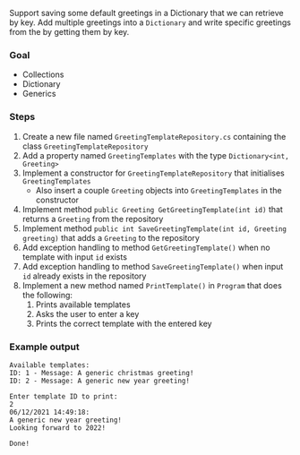 Support saving some default greetings in a Dictionary that we can retrieve by key. Add multiple greetings into a `Dictionary` and write specific greetings from the by getting them by key.

### Goal
- Collections
- Dictionary
- Generics

### Steps
1. Create a new file named `GreetingTemplateRepository.cs` containing the class `GreetingTemplateRepository`
2. Add a property named `GreetingTemplates` with the type `Dictionary<int, Greeting>`
3. Implement a constructor for `GreetingTemplateRepository` that initialises `GreetingTemplates`
    - Also insert a couple `Greeting` objects into `GreetingTemplates` in the constructor
4. Implement method `public Greeting GetGreetingTemplate(int id)` that returns a `Greeting` from the repository
5. Implement method `public int SaveGreetingTemplate(int id, Greeting greeting)` that adds a `Greeting` to the repository
6. Add exception handling to method `GetGreetingTemplate()` when no template with input `id` exists
7. Add exception handling to method `SaveGreetingTemplate()` when input `id` already exists in the repository
8. Implement a new method named `PrintTemplate()` in `Program` that does the following:
    1. Prints available templates
    2. Asks the user to enter a key
    3. Prints the correct template with the entered key

### Example output
```console
Available templates:
ID: 1 - Message: A generic christmas greeting!
ID: 2 - Message: A generic new year greeting!

Enter template ID to print:
2
06/12/2021 14:49:18:
A generic new year greeting!
Looking forward to 2022!

Done!
```
